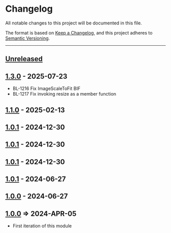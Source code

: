 # Changelog

All notable changes to this project will be documented in this file.

The format is based on [Keep a Changelog](https://keepachangelog.com/en/1.0.0/),
and this project adheres to [Semantic Versioning](https://semver.org/spec/v2.0.0.html).

* * *

## [Unreleased]

## [1.3.0] - 2025-07-23

- BL-1216 Fix ImageScaleToFit BIF
- BL-1217 Fix invoking resize as a member function

## [1.1.0] - 2025-02-13

## [1.0.1] - 2024-12-30

## [1.0.1] - 2024-12-30

## [1.0.1] - 2024-12-30

## [1.0.1] - 2024-06-27

## [1.0.0] - 2024-06-27

## [1.0.0] => 2024-APR-05

- First iteration of this module

[unreleased]: https://github.com/ortus-boxlang/bx-image/compare/v1.3.0...HEAD
[1.3.0]: https://github.com/ortus-boxlang/bx-image/compare/v1.1.0...v1.3.0
[1.1.0]: https://github.com/ortus-boxlang/bx-image/compare/v1.0.1...v1.1.0
[1.0.1]: https://github.com/ortus-boxlang/bx-image/compare/v1.0.1...v1.0.1
[1.0.0]: https://github.com/ortus-boxlang/bx-image/compare/c673f34388fa8707a7811ce7789da0686e2f0bd5...v1.0.0
